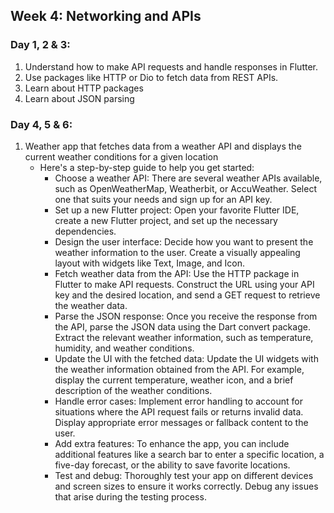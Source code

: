 ## Week 4: Networking and APIs
### Day 1, 2 & 3:
1. Understand how to make API requests and handle responses in Flutter.
2. Use packages like HTTP or Dio to fetch data from REST APIs.
3. Learn about HTTP packages
4. Learn about JSON parsing

### Day 4, 5 & 6:
1. Weather app that fetches data from a weather API and displays the current weather conditions for a given location
   * Here's a step-by-step guide to help you get started:
      * Choose a weather API: There are several weather APIs available, such as OpenWeatherMap, Weatherbit, or AccuWeather. Select one that suits your needs and sign up for an API key.
      * Set up a new Flutter project: Open your favorite Flutter IDE, create a new Flutter project, and set up the necessary dependencies.
      * Design the user interface: Decide how you want to present the weather information to the user. Create a visually appealing layout with widgets like Text, Image, and Icon.
      * Fetch weather data from the API: Use the HTTP package in Flutter to make API requests. Construct the URL using your API key and the desired location, and send a GET request to retrieve the weather data.
      * Parse the JSON response: Once you receive the response from the API, parse the JSON data using the Dart convert package. Extract the relevant weather information, such as temperature, humidity, and weather conditions.
      * Update the UI with the fetched data: Update the UI widgets with the weather information obtained from the API. For example, display the current temperature, weather icon, and a brief description of the weather conditions.
      * Handle error cases: Implement error handling to account for situations where the API request fails or returns invalid data. Display appropriate error messages or fallback content to the user.
      * Add extra features: To enhance the app, you can include additional features like a search bar to enter a specific location, a five-day forecast, or the ability to save favorite locations.
      * Test and debug: Thoroughly test your app on different devices and screen sizes to ensure it works correctly. Debug any issues that arise during the testing process.
